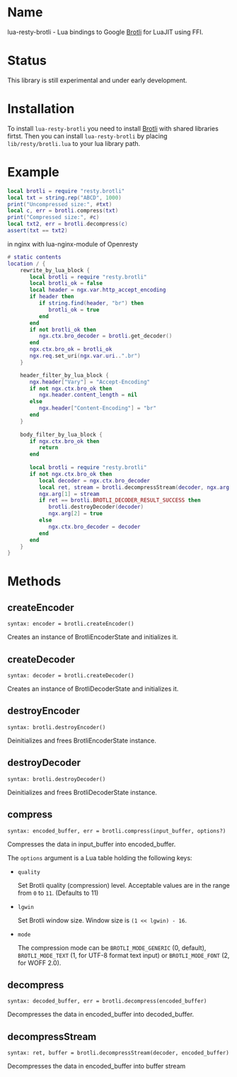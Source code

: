 Name
====
lua-resty-brotli - Lua bindings to Google
[Brotli](https://github.com/google/brotli) for LuaJIT using FFI.


Status
======
This library is still experimental and under early development.


Installation
============
To install `lua-resty-brotli` you need to install
[Brotli](https://github.com/google/brotli#build-instructions)
with shared libraries firtst.
Then you can install `lua-resty-brotli` by placing `lib/resty/brotli.lua` to
your lua library path.


Example
=======
```` lua
local brotli = require "resty.brotli"
local txt = string.rep("ABCD", 1000)
print("Uncompressed size:", #txt)
local c, err = brotli.compress(txt)
print("Compressed size:", #c)
local txt2, err = brotli.decompress(c)
assert(txt == txt2)
````

in nginx with lua-nginx-module of Openresty
```` lua
# static contents
location / {
    rewrite_by_lua_block {
       local brotli = require "resty.brotli"
       local brotli_ok = false
       local header = ngx.var.http_accept_encoding
       if header then
          if string.find(header, "br") then
             brotli_ok = true
          end
       end
       if not brotli_ok then
          ngx.ctx.bro_decoder = brotli.get_decoder()
       end
       ngx.ctx.bro_ok = brotli_ok       
       ngx.req.set_uri(ngx.var.uri..".br")    
    }

    header_filter_by_lua_block {
       ngx.header["Vary"] = "Accept-Encoding"                
       if not ngx.ctx.bro_ok then
          ngx.header.content_length = nil
       else
          ngx.header["Content-Encoding"] = "br"
       end
    }
    
    body_filter_by_lua_block {
       if ngx.ctx.bro_ok then
          return
       end
    
       local brotli = require "resty.brotli"
       if not ngx.ctx.bro_ok then
          local decoder = ngx.ctx.bro_decoder
          local ret, stream = brotli.decompressStream(decoder, ngx.arg[1])
          ngx.arg[1] = stream
          if ret == brotli.BROTLI_DECODER_RESULT_SUCCESS then
             brotli.destroyDecoder(decoder)
             ngx.arg[2] = true
          else
             ngx.ctx.bro_decoder = decoder
          end
       end
    }
}
````

Methods
=======

createEncoder
-----------
`syntax: encoder = brotli.createEncoder()`

Creates an instance of BrotliEncoderState and initializes it.

createDecoder
-------------
`syntax: decoder = brotli.createDecoder()`

Creates an instance of BrotliDecoderState and initializes it.

destroyEncoder
--------------
`syntax: brotli.destroyEncoder()`

Deinitializes and frees BrotliEncoderState instance.

destroyDecoder
--------------
`syntax: brotli.destroyDecoder()`

Deinitializes and frees BrotliDecoderState instance.

compress
--------
`syntax: encoded_buffer, err = brotli.compress(input_buffer, options?)`

Compresses the data in input_buffer into encoded_buffer.

The `options` argument is a Lua table holding the following keys:

* `quality`

    Set Brotli quality (compression) level.
    Acceptable values are in the range from `0` to `11`.
    (Defaults to 11)

* `lgwin`

    Set Brotli window size. Window size is `(1 << lgwin) - 16`.

* `mode`

    The compression mode can be `BROTLI_MODE_GENERIC` (0, default),
   `BROTLI_MODE_TEXT` (1, for UTF-8 format text input) or
   `BROTLI_MODE_FONT` (2, for WOFF 2.0).

decompress
----------
`syntax: decoded_buffer, err = brotli.decompress(encoded_buffer)`

Decompresses the data in encoded_buffer into decoded_buffer.

decompressStream
----------------
`syntax: ret, buffer = brotli.decompressStream(decoder, encoded_buffer)`

Decompresses the data in encoded_buffer into buffer stream


